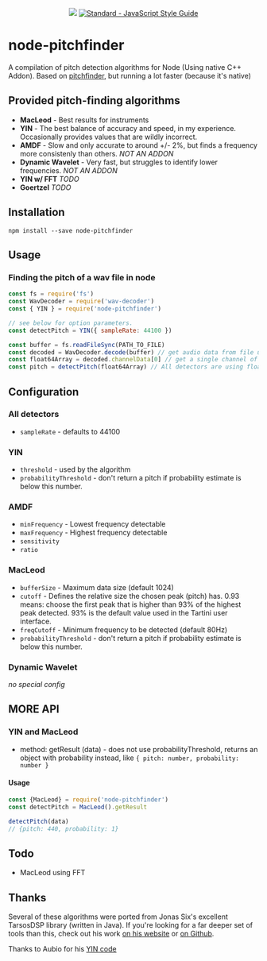 <p align="center">
  <a href="https://travis-ci.org/cristovao-trevisan/node-pitchfinder"><img src="https://travis-ci.org/peterkhayes/pitchfinder.svg?branch=master"></a>
  <a href="https://standardjs.com"><img src="https://img.shields.io/badge/code_style-standard-brightgreen.svg" alt="Standard - JavaScript Style Guide"></a>
</p>

# node-pitchfinder
A compilation of pitch detection algorithms for Node (Using native C++ Addon).
Based on [pitchfinder](https://github.com/peterkhayes/pitchfinder), but running a lot faster (because it's native)

## Provided pitch-finding algorithms
- **MacLeod** - Best results for instruments
- **YIN** - The best balance of accuracy and speed, in my experience.  Occasionally provides values that are wildly incorrect.
- **AMDF** - Slow and only accurate to around +/- 2%, but finds a frequency more consistenly than others. *NOT AN ADDON*
- **Dynamic Wavelet** - Very fast, but struggles to identify lower frequencies. *NOT AN ADDON*
- **YIN w/ FFT** *TODO*
- **Goertzel** *TODO*

## Installation
`npm install --save node-pitchfinder`

## Usage

### Finding the pitch of a wav file in node
```javascript
const fs = require('fs')
const WavDecoder = require('wav-decoder')
const { YIN } = require('node-pitchfinder')

// see below for option parameters.
const detectPitch = YIN({ sampleRate: 44100 })

const buffer = fs.readFileSync(PATH_TO_FILE)
const decoded = WavDecoder.decode(buffer) // get audio data from file using `wav-decoder`
const float64Array = decoded.channelData[0] // get a single channel of sound
const pitch = detectPitch(float64Array) // All detectors are using float64Array internally, but you can also give an ordinary array of numbers
```

## Configuration

### All detectors
- `sampleRate` - defaults to 44100

### YIN
- `threshold` - used by the algorithm
- `probabilityThreshold` - don't return a pitch if probability estimate is below this number.

### AMDF
- `minFrequency` - Lowest frequency detectable
- `maxFrequency` - Highest frequency detectable
- `sensitivity`
- `ratio`

### MacLeod
- `bufferSize` - Maximum data size (default 1024)
- `cutoff` - Defines the relative size the chosen peak (pitch) has. 0.93 means: choose
the first peak that is higher than 93% of the highest peak detected. 93% is the default value used in the Tartini user interface.
- `freqCutoff` - Minimum frequency to be detected (default 80Hz)
- `probabilityThreshold` - don't return a pitch if probability estimate is below this number.

### Dynamic Wavelet
*no special config*

## MORE API

### YIN and MacLeod
- method: getResult (data) - does not use probabilityThreshold, returns an object with probability instead, like `{ pitch: number, probability: number }`

#### Usage
```js
const {MacLeod} = require('node-pitchfinder')
const detectPitch = MacLeod().getResult

detectPitch(data)
// {pitch: 440, probability: 1}
```

## Todo
- MacLeod using FFT

## Thanks
Several of these algorithms were ported from Jonas Six's excellent TarsosDSP library (written in Java).  If you're looking for a far deeper set of tools than this, check out his work [on his website](http://tarsos.0110.be/tag/TarsosDSP) or [on Github](https://github.com/JorenSix/TarsosDSP).

Thanks to Aubio for his [YIN code](https://github.com/aubio/aubio/blob/master/src/pitch/pitchyin.c)
